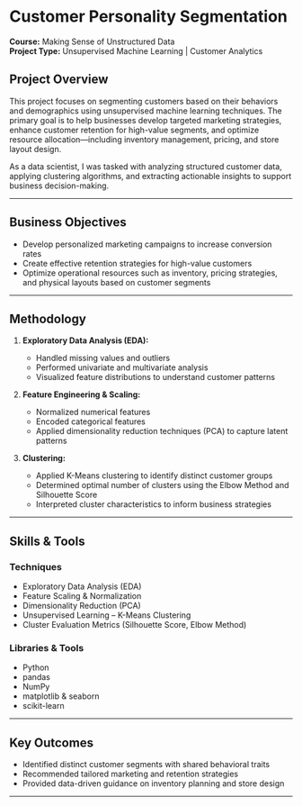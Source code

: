 # Customer Personality Segmentation

**Course:** Making Sense of Unstructured Data  
**Project Type:** Unsupervised Machine Learning | Customer Analytics

## Project Overview

This project focuses on segmenting customers based on their behaviors and demographics using unsupervised machine learning techniques. The primary goal is to help businesses develop targeted marketing strategies, enhance customer retention for high-value segments, and optimize resource allocation—including inventory management, pricing, and store layout design.

As a data scientist, I was tasked with analyzing structured customer data, applying clustering algorithms, and extracting actionable insights to support business decision-making.

---

## Business Objectives

- Develop personalized marketing campaigns to increase conversion rates  
- Create effective retention strategies for high-value customers  
- Optimize operational resources such as inventory, pricing strategies, and physical layouts based on customer segments  

---

## Methodology

1. **Exploratory Data Analysis (EDA):**  
   - Handled missing values and outliers  
   - Performed univariate and multivariate analysis  
   - Visualized feature distributions to understand customer patterns  

2. **Feature Engineering & Scaling:**  
   - Normalized numerical features  
   - Encoded categorical features  
   - Applied dimensionality reduction techniques (PCA) to capture latent patterns

3. **Clustering:**  
   - Applied K-Means clustering to identify distinct customer groups  
   - Determined optimal number of clusters using the Elbow Method and Silhouette Score  
   - Interpreted cluster characteristics to inform business strategies  

---

## Skills & Tools

### Techniques
- Exploratory Data Analysis (EDA)  
- Feature Scaling & Normalization  
- Dimensionality Reduction (PCA)  
- Unsupervised Learning – K-Means Clustering  
- Cluster Evaluation Metrics (Silhouette Score, Elbow Method)

### Libraries & Tools
- Python  
- pandas  
- NumPy  
- matplotlib & seaborn  
- scikit-learn  

---

## Key Outcomes

- Identified distinct customer segments with shared behavioral traits  
- Recommended tailored marketing and retention strategies  
- Provided data-driven guidance on inventory planning and store design

---
